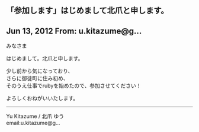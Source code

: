 ## 「参加します」はじめまして北爪と申します。

## Jun 13, 2012 From: u.kitazume@g...

みなさま

はじめまして。北爪と申します。

少し前から気になっており、  
さらに御徒町に住み初め、  
そのうえ仕事でrubyを始めたので、参加させてください！

よろしくおねがいいたします。

* * *

Yu Kitazume / 北爪 ゆう  
email:u.kitazume@g...

